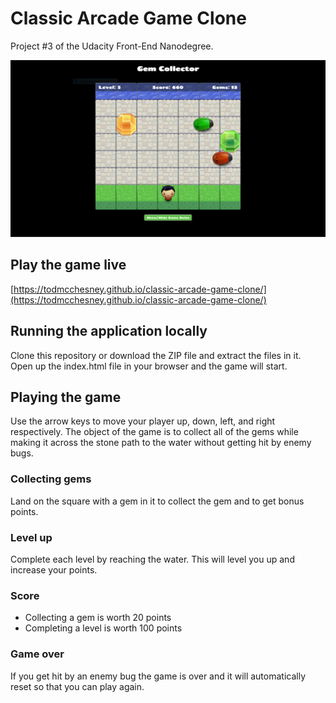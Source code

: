 # Classic Arcade Game Clone

Project #3 of the Udacity Front-End Nanodegree.

![screenshot](/screenshot.png)

## Play the game live

[https://todmcchesney.github.io/classic-arcade-game-clone/](https://todmcchesney.github.io/classic-arcade-game-clone/)

## Running the application locally

Clone this repository or download the ZIP file and extract the files in
it. Open up the index.html file in your browser and the game will start.

## Playing the game

Use the arrow keys to move your player up, down, left, and right
respectively. The object of the game is to collect all of the gems while
making it across the stone path to the water without getting hit by
enemy bugs.

### Collecting gems

Land on the square with a gem in it to collect the gem and to get bonus
points.

### Level up

Complete each level by reaching the water. This will level you up and
increase your points.

### Score

* Collecting a gem is worth 20 points
* Completing a level is worth 100 points

### Game over

If you get hit by an enemy bug the game is over and it will
automatically reset so that you can play again.

